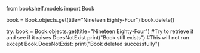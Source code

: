 from bookshelf.models import Book

book = Book.objects.get(title="Nineteen Eighty-Four")
book.delete()

try:
    book = Book.objects.get(title="Nineteen Eighty-Four") #Try to retrieve it and see if it raises DoesNotExist
    print("Book still exists") #This will not run
except Book.DoesNotExist:
    print("Book deleted successfully")